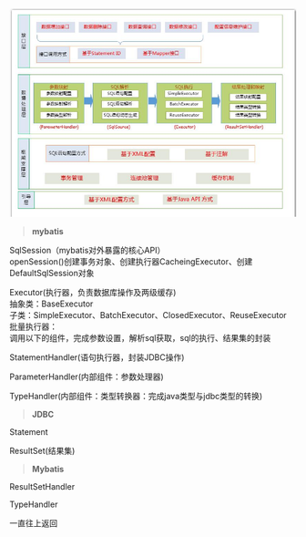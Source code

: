 ![mybatis架构设计](../images/mybatis架构.jpg)

>**mybatis**

SqlSession（mybatis对外暴露的核心API）  
openSession()创建事务对象、创建执行器CacheingExecutor、创建DefaultSqlSession对象

Executor(执行器，负责数据库操作及两级缓存)  
抽象类：BaseExecutor   
子类：SimpleExecutor、BatchExecutor、ClosedExecutor、ReuseExecutor  
批量执行器：  
调用以下的组件，完成参数设置，解析sql获取，sql的执行、结果集的封装

StatementHandler(语句执行器，封装JDBC操作)

ParameterHandler(内部组件：参数处理器)

TypeHandler<T>(内部组件：类型转换器：完成java类型与jdbc类型的转换)

>**JDBC**

Statement

ResultSet(结果集)

>**Mybatis**

ResultSetHandler

TypeHandler<T>

一直往上返回